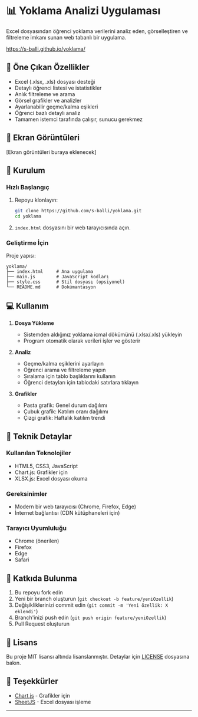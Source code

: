 # 📊 Yoklama Analizi Uygulaması

Excel dosyasından öğrenci yoklama verilerini analiz eden, görselleştiren ve filtreleme imkanı sunan web tabanlı bir uygulama.

https://s-balli.github.io/yoklama/

## 🌟 Öne Çıkan Özellikler

- Excel (.xlsx, .xls) dosyası desteği
- Detaylı öğrenci listesi ve istatistikler
- Anlık filtreleme ve arama
- Görsel grafikler ve analizler
- Ayarlanabilir geçme/kalma eşikleri
- Öğrenci bazlı detaylı analiz
- Tamamen istemci tarafında çalışır, sunucu gerekmez

## 📱 Ekran Görüntüleri

[Ekran görüntüleri buraya eklenecek]

## 🚀 Kurulum

### Hızlı Başlangıç
1. Repoyu klonlayın:
   ```bash
   git clone https://github.com/s-balli/yoklama.git
   cd yoklama
   ```

2. `index.html` dosyasını bir web tarayıcısında açın.

### Geliştirme İçin
Proje yapısı:
```
yoklama/
├── index.html     # Ana uygulama
├── main.js        # JavaScript kodları
├── style.css      # Stil dosyası (opsiyonel)
└── README.md      # Dokümantasyon
```

## 💻 Kullanım

1. **Dosya Yükleme**
   - Sistemden aldığınız yoklama icmal dökümünü (.xlsx/.xls) yükleyin
   - Program otomatik olarak verileri işler ve gösterir

2. **Analiz**
   - Geçme/kalma eşiklerini ayarlayın
   - Öğrenci arama ve filtreleme yapın
   - Sıralama için tablo başlıklarını kullanın
   - Öğrenci detayları için tablodaki satırlara tıklayın

3. **Grafikler**
   - Pasta grafik: Genel durum dağılımı
   - Çubuk grafik: Katılım oranı dağılımı
   - Çizgi grafik: Haftalık katılım trendi

## 🔧 Teknik Detaylar

### Kullanılan Teknolojiler
- HTML5, CSS3, JavaScript
- Chart.js: Grafikler için
- XLSX.js: Excel dosyası okuma

### Gereksinimler
- Modern bir web tarayıcısı (Chrome, Firefox, Edge)
- İnternet bağlantısı (CDN kütüphaneleri için)

### Tarayıcı Uyumluluğu
- Chrome (önerilen)
- Firefox
- Edge
- Safari

## 🤝 Katkıda Bulunma

1. Bu repoyu fork edin
2. Yeni bir branch oluşturun (`git checkout -b feature/yeniOzellik`)
3. Değişikliklerinizi commit edin (`git commit -m 'Yeni özellik: X eklendi'`)
4. Branch'inizi push edin (`git push origin feature/yeniOzellik`)
5. Pull Request oluşturun

## 📝 Lisans

Bu proje MIT lisansı altında lisanslanmıştır. Detaylar için [LICENSE](LICENSE) dosyasına bakın.

## 🙏 Teşekkürler

- [Chart.js](https://www.chartjs.org/) - Grafikler için
- [SheetJS](https://sheetjs.com/) - Excel dosyası işleme

---




